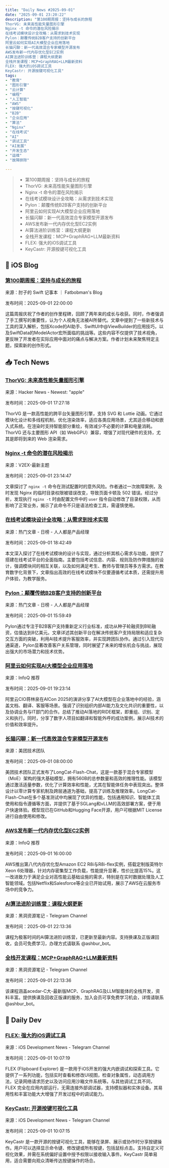 ```yaml
---
title: "Daily News #2025-09-01"
date: "2025-09-01 23:20:22"
description: "第100期周报：坚持与成长的旅程
ThorVG: 未来高性能矢量图形引擎
Nginx -t 命令的潜在风险揭示
在线考试模块设计全攻略：从需求到技术实现
Pylon：颠覆传统B2B客户支持的创新平台
阿里云如何实现AI大模型企业应用落地
长猫闪聊：新一代高效混合专家模型开源发布
AWS发布新一代内存优化型EC2实例
AI算法进阶训练营：课程大纲更新
全栈开发课程：MCP+GraphRAG+LLM最新资料
FLEX: 强大的iOS调试工具
KeyCastr: 开源按键可视化工具"
tags: 
- "教育"
- "图形引擎"
- "云计算"
- "编程"
- "人工智能"
- "AWS"
- "按键可视化"
- "B2B"
- "企业应用"
- "算法"
- "Nginx"
- "在线考试"
- "AI"
- "调试工具"
- "AI发展"
- "开发生态"
- "运维"
- "故障排除"

---
```


> - 第100期周报：坚持与成长的旅程
> - ThorVG: 未来高性能矢量图形引擎
> - Nginx -t 命令的潜在风险揭示
> - 在线考试模块设计全攻略：从需求到技术实现
> - Pylon：颠覆传统B2B客户支持的创新平台
> - 阿里云如何实现AI大模型企业应用落地
> - 长猫闪聊：新一代高效混合专家模型开源发布
> - AWS发布新一代内存优化型EC2实例
> - AI算法进阶训练营：课程大纲更新
> - 全栈开发课程：MCP+GraphRAG+LLM最新资料
> - FLEX: 强大的iOS调试工具
> - KeyCastr: 开源按键可视化工具

## 🍎 iOS Blog

### [第100期周报：坚持与成长的旅程](https://fatbobman.com/zh/weekly/issue-100/)

来源：肘子的 Swift 记事本 ｜ Fatbobman's Blog

发布时间：2025-09-01 22:00:00

这篇周报庆祝了作者的创作里程碑，回顾了两年来的成长与收获。同时，作者强调了手工撰写的重要性，认为个人视角无法被AI所替代。文章中提到了一些新技术与工具的深入解析，包括Xcode的AI助手、SwiftUI中@ViewBuilder的应用技巧，以及SwiftData的ModelActor宏所面临的挑战等。这些内容不仅提供了技术视角，更反映了开发者在实际应用中面对的痛点与解决方案。作者计划未来聚焦特定主题，探索新的创作形式。

## 📥 Tech News

### [ThorVG: 未来高性能矢量图形引擎](https://github.com/thorvg/thorvg)

来源：Hacker News - Newest: "apple"

发布时间：2025-09-01 17:27:18

ThorVG 是一款高性能的跨平台矢量图形引擎，支持 SVG 和 Lottie 动画。它通过模块化设计和多线程机制，优化渲染效率，适应各类应用场景，尤其适合移动和嵌入式系统。在渲染时支持智能部分重绘，有效减少不必要的计算和电量消耗。ThorVG 还与主要图形 API（如 WebGPU）兼容，增强了对现代硬件的支持，尤其是即将到来的 Web 渲染需求。

### [Nginx -t 命令的潜在风险揭示](https://www.v2ex.com/t/1156428)

来源：V2EX-最新主题

发布时间：2025-09-01 23:14:47

文章探讨了 `nginx -t` 命令在测试配置时的意外风险。作者通过一次故障案例，及时发现 Nginx 的临时目录权限被错误改变，导致页面卡顿及 502 错误。经过分析，发现执行 `nginx -t` 时由配置文件中的 `user` 指令自动修改了目录权限，从而影响了正常业务，揭示了此命令不只是语法检查工具，需谨慎使用。

### [在线考试模块设计全攻略：从需求到技术实现](https://www.woshipm.com/pd/6263212.html)

来源：热门文章 - 日榜 - 人人都是产品经理

发布时间：2025-09-01 18:42:49

本文深入探讨了在线考试模块的设计与实现，通过分析其核心需求与功能，提供了搭建在线考试平台的全面指南。主要包括考试信息、内容、规则及防作弊措施的设计，强调模块间的相互关联，以及如何满足考生、教师与管理员等多方需求。在教育数字化背景下，文章指出高效的在线考试模块不仅要遵循考试本质，还需提升用户体验，为教学服务。

### [Pylon：颠覆传统B2B客户支持的创新平台](https://www.woshipm.com/ai/6263293.html)

来源：热门文章 - 日榜 - 人人都是产品经理

发布时间：2025-09-01 15:59:49

Pylon通过专注于B2B客户支持重新定义行业标准，成功从种子轮融资到B轮融资，估值达到8亿美元。文章详述其创新平台在解决传统客户支持局限和适应复杂交互方面的突破，利用AI技术提升客服效率，并实现跨团队协作。通过引入现代沟通渠道，Pylon显著改善客户关系管理，同时展望了未来的增长机会与挑战，展现出强大的市场潜力和技术优势。

### [阿里云如何实现AI大模型企业应用落地](https://www.infoq.cn/article/MvIkcD33hQ1ICV95I0oT)

来源：InfoQ 推荐

发布时间：2025-09-01 19:23:14

阿里云CIO蒋林泉在AICon 2025的演讲分享了AI大模型在企业落地中的经验，涵盖文档、翻译、客服等场景。强调了识别组织内部AI能力及文化共识的重要性，以及协调业务与IT部门的合作。总结了推动AI落地的RIDE框架，即重组、识别、定义和执行。同时，分享了数字人项目如翻译和智能外呼的成功案例，展示AI技术的价值和效率提升。

### [长猫闪聊：新一代高效混合专家模型开源发布](https://tech.meituan.com/2025/09/01/longcat-flash-chat.html)

来源：美团技术团队

发布时间：2025-09-01 08:00:00

美团技术团队正式发布了LongCat-Flash-Chat，这是一款基于混合专家模型（MoE）架构的强大基础模型，拥有560B的总参数量和高效的推理性能。该模型通过激活适量参数，优化了计算效率和性能，尤其在智能体任务中表现突出。整体设计以零计算专家机制及跨层通道为基础，提高了训练及推理效率。LongCat-Flash-Chat在多个基准测试中均展现了优异的性能，包括通用知识、智能体工具使用和指令遵循等方面，并提供了基于SGLang和vLLM的高效部署方案，便于用户快速体验。模型现已在GitHub和Hugging Face开源，用户可根据MIT License进行自由使用和修改。

### [AWS发布新一代内存优化型EC2实例](https://www.infoq.cn/article/sooZZZbKBrTxMaMgNMI5)

来源：InfoQ 推荐

发布时间：2025-09-01 16:00:00

AWS推出第八代内存优化型Amazon EC2 R8i与R8i-flex实例，搭载定制版英特尔Xeon 6处理器，针对内存密集型工作负载，性能提升显著，性价比提高15%。这一改进致力于满足企业对高性能云基础设施的需求，特别是在实时数据处理及人工智能领域。包括Netflix和Salesforce等企业已开始试用，展示了AWS在云服务市场中的竞争力。

### [AI算法进阶训练营：课程大纲更新](https://t.me/piracy6/32307)

来源：黑洞资源笔记 - Telegram Channel

发布时间：2025-09-01 22:13:36

课程为极客时间的AI算法进阶训练营，已更新至最新内容。支持换课及正版课回收，会员可免费学习，办理方式请联系 @ashbur_bot。

### [全栈开发课程：MCP+GraphRAG+LLM最新资料](https://t.me/piracy6/32308)

来源：黑洞资源笔记 - Telegram Channel

发布时间：2025-09-01 22:13:36

该课程涵盖acedar-C大-最新版MCP、GraphRAG及LLM智能体的全栈开发，资料丰富。提供换课及回收正版课的服务，加入会员可享免费学习机会，详情请联系 @ashbur_bot。

## 💾 Daily Dev

### [FLEX: 强大的iOS调试工具](https://github.com/FLEXTool/FLEX)

来源：iOS Development News - Telegram Channel

发布时间：2025-09-01 10:07:19

FLEX (Flipboard Explorer) 是一款用于iOS开发的强大内嵌调试和探索工具。它提供了一系列功能，包括实时查看和修改UI视图，检查对象属性，动态调用方法，记录网络请求历史以及访问应用沙箱文件系统等。与其他调试工具不同，FLEX 完全在应用内部运行，无需连接外部调试器，支持模拟器和实体设备。其易用性和丰富功能大大增强了开发过程中的调试能力。

### [KeyCastr: 开源按键可视化工具](https://github.com/keycastr/keycastr)

来源：iOS Development News - Telegram Channel

发布时间：2025-09-01 10:07:15

KeyCastr 是一款开源的按键可视化工具，能够在录屏、展示或协作时分享按键操作。用户可以选择显示命令键、修改键或所有按键，包括鼠标点击。支持自定义可视化效果，并需在系统偏好设置中授予权限以接收输入事件。KeyCastr 简单易用，适合需要向观众清晰传达按键操作的场合。

